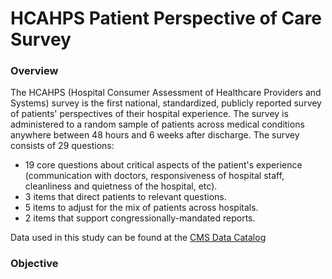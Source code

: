 # HCAHPS Patient Perspective of Care Survey
### Overview
The HCAHPS (Hospital Consumer Assessment of Healthcare Providers and Systems) survey is the first national, standardized, publicly reported survey of patients' perspectives of their hospital experience. The survey is administered to a random sample of patients across medical conditions anywhere between 48 hours and 6 weeks after discharge. The survey consists of 29 questions:
  - 19 core questions about critical aspects of the patient's experience (communication with doctors, responsiveness of hospital staff, cleanliness and quietness of the hospital, etc).
  - 3 items that direct patients to relevant questions.
  - 5 items to adjust for the mix of patients across hospitals.
  - 2 items that support congressionally-mandated reports.

Data used in this study can be found at the [CMS Data Catalog](https://data.cms.gov/provider-data/search?theme=Hospitals)

### Objective
